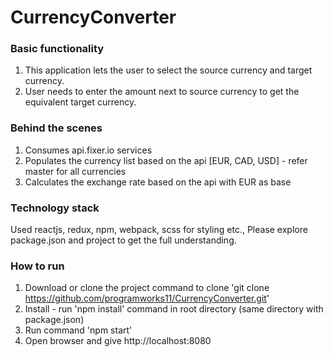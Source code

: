 # CurrencyConverter

### Basic functionality 

1) This application lets the user to select the source currency and target currency. 
2) User needs to enter the amount next to source currency to get the equivalent target currency.

### Behind the scenes

1) Consumes api.fixer.io services 
2) Populates the currency list based on the api [EUR, CAD, USD] - refer master for all currencies
3) Calculates the exchange rate based on the api with EUR as base

### Technology stack 

Used reactjs, redux, npm, webpack, scss for styling etc., Please explore package.json and project to get the full understanding.  

### How to run

1) Download or clone the project
       command to clone
       'git clone https://github.com/programworks11/CurrencyConverter.git'     
2) Install - run 'npm install' command in root directory (same directory with package.json)
3) Run command 'npm start'
4) Open browser and give http://localhost:8080 
